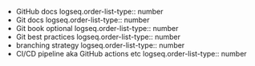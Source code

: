 - GitHub docs
  logseq.order-list-type:: number
- Git docs
  logseq.order-list-type:: number
- Git book optional
  logseq.order-list-type:: number
- Git best practices
  logseq.order-list-type:: number
- branching strategy
  logseq.order-list-type:: number
- CI/CD pipeline aka GitHub actions etc
  logseq.order-list-type:: number